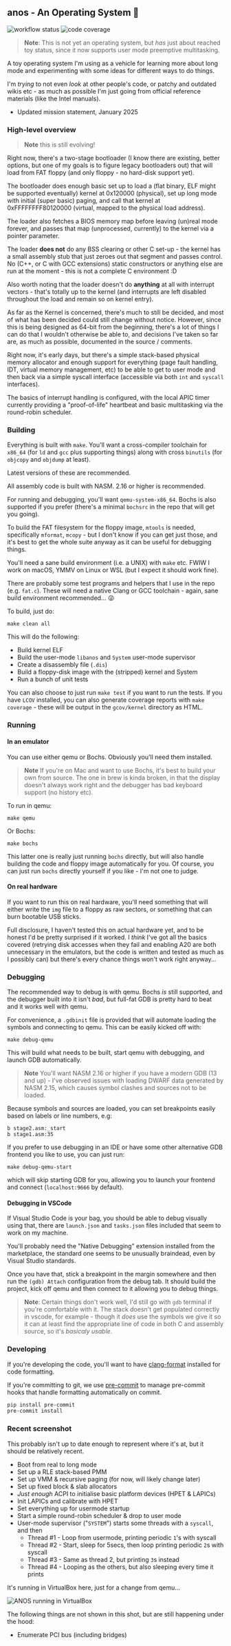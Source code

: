 ## anos - An Operating System 💾

![workflow status](https://github.com/roscopeco/anos/actions/workflows/compile_test.yaml/badge.svg)
![code coverage](coverage.svg)

> **Note**: This is not yet an operating system, but _has_ just about 
> reached toy status, since it now supports user mode preemptive 
> multitasking.

A toy operating system I'm using as a vehicle for learning more about
long mode and experimenting with some ideas for different ways to do 
things.

I'm _trying_ to not even _look_ at other people's code, or patchy and 
outdated wikis etc - as much as possible I'm just going from official 
reference materials (like the Intel manuals).

  - Updated mission statement, January 2025

### High-level overview

> **Note** this is still evolving!

Right now, there's a two-stage bootloader (I know there are existing,
better options, but one of my goals is to figure legacy bootloaders out)
that will load from FAT floppy (and only floppy - no hard-disk support yet).

The bootloader does enough basic set up to load a (flat binary, ELF might
be supported eventually) kernel at 0x120000 (physical), set up long mode
with initial (super basic) paging, and call that kernel at 
0xFFFFFFFF80120000 (virtual, mapped to the physical load address).

The loader also fetches a BIOS memory map before leaving (un)real mode
forever, and passes that map (unprocessed, currently) to the kernel via a 
pointer parameter.

The loader **does not** do any BSS clearing or other C set-up - the kernel
has a small assembly stub that just zeroes out that segment and passes
control. No (C++, or C with GCC extensions) static constructors or anything
else are run at the moment - this is not a complete C environment :D

Also worth noting that the loader doesn't do **anything** at all with 
interrupt vectors - that's totally up to the kernel (and interrupts are
left disabled throughout the load and remain so on kernel entry).

As far as the Kernel is concerned, there's much to still be decided,
and most of what has been decided could still change without notice.
However, since this is being designed as 64-bit from the beginning, there's
a lot of things I can do that I wouldn't otherwise be able to, and
decisions I've taken so far are, as much as possible, documented in
the source / comments.

Right now, it's early days, but there's a simple stack-based physical
memory allocator and enough support for everything (page fault handling,
IDT, virtual memory management, etc) to be able to get to user mode
and then back via a simple syscall interface (accessible via both
`int` and `syscall` interfaces).

The basics of interrupt handling is configured, with the local APIC 
timer currently providing a "proof-of-life" heartbeat and basic 
multitasking via the round-robin scheduler.

### Building

Everything is built with `make`. You'll want a cross-compiler
toolchain for `x86_64` (for `ld` and `gcc` plus supporting things)
along with cross `binutils` (for `objcopy` and `objdump` at least). 

Latest versions of these are recommended.

All assembly code is built with NASM. 2.16 or higher is recommended.

For running and debugging, you'll want `qemu-system-x86_64`. 
Bochs is also supported if you prefer (there's a minimal `bochsrc`
in the repo that will get you going).

To build the FAT filesystem for the floppy image, `mtools` is
needed, specifically `mformat`, `mcopy` - but I don't know if 
you can get just those, and it's best to get the whole suite
anyway as it can be useful for debugging things.

You'll need a sane build environment (i.e. a UNIX) with `make` 
etc. FWIW I work on macOS, YMMV on Linux or WSL (but I expect
it should work fine).

There are probably some test programs and helpers that I use 
in the repo (e.g. `fat.c`). These will need a native Clang or GCC
toolchain - again, sane build environment recommended... 😜

To build, just do:

```shell
make clean all
```

This will do the following:

* Build kernel ELF
* Build the user-mode `libanos` and `System` user-mode supervisor
* Create a disassembly file (`.dis`)
* Build a floppy-disk image with the (stripped) kernel and System
* Run a bunch of unit tests

You can also choose to just run `make test` if you want to run the
tests. If you have `LCOV` installed, you can also generate 
coverage reports with `make coverage` - these will be output in
the `gcov/kernel` directory as HTML.

### Running

#### In an emulator

You can use either qemu or Bochs. Obviously you'll need them
installed. 

> **Note** If you're on Mac and want to use Bochs, it's best to 
> build your own from source. The one in brew is kinda broken, 
> in that the display doesn't always work right and the debugger
> has bad keyboard support (no history etc).

To run in qemu:

```shell
make qemu
```

Or Bochs:

```shell
make bochs
```

This latter one is really just running `bochs` directly, but will
also handle building the code and floppy image automatically for 
you. Of course, you can just run `bochs` directly yourself if 
you like - I'm not one to judge.

#### On real hardware

If you want to run this on real hardware, you'll need something
that will either write the `img` file to a floppy as raw sectors,
or something that can burn bootable USB sticks.

Full disclosure, I haven't tested this on actual hardware yet, 
and to be honest I'd be pretty surprised if it worked. I _think_
I've got all the basics covered (retrying disk accesses when they
fail and enabling A20 are both unnecessary in the emulators, but 
the code is written and tested as much as I possibly can) but 
there's every chance things won't work right anyway...

### Debugging

The recommended way to debug is with qemu. Bochs _is_ still supported,
and the debugger built into it isn't _bad_, but full-fat GDB is pretty
hard to beat and it works well with qemu.

For convenience, a `.gdbinit` file is provided that will automate
loading the symbols and connecting to qemu. This can be easily
kicked off with:

```shell
make debug-qemu
```

This will build what needs to be built, start qemu with debugging,
and launch GDB automatically.

> **Note** You'll want NASM 2.16 or higher if you have a modern
> GDB (13 and up) - I've observed issues with loading DWARF data
> generated by NASM 2.15, which causes symbol clashes and sources 
> not to be loaded.

Because symbols and sources are loaded, you can set breakpoints 
easily based on labels or line numbers, e.g:

```gdb
b stage2.asm:_start
b stage1.asm:35
```

If you prefer to use debugging in an IDE or have some other alternative
GDB frontend you like to use, you can just run:

```shell
make debug-qemu-start
```

which will skip starting GDB for you, allowing you to launch 
your frontend and connect (`localhost:9666` by default).

#### Debugging in VSCode

If Visual Studio Code is your bag, you should be able to debug visually using that,
there are `launch.json` and `tasks.json` files included that seem to work on 
my machine. 

You'll probably need the "Native Debugging" extension installed from the marketplace,
the standard one seems to be unusually braindead, even by Visual Studio standards.

Once you have that, stick a breakpoint in the margin somewhere and then run the 
`(gdb) Attach` configuration from the debug tab. It should build the project,
kick off qemu and then connect to it allowing you to debug things.

> **Note**: Certain things don't work well, I'd still go with `gdb` terminal if
> you're comfortable with it. The stack doesn't get populated correctly in vscode,
> for example - though it _does_ use the symbols we give it so it can at least find
> the appropriate line of code in both C and assembly source, so it's _basicaly usable_.

### Developing

If you're developing the code, you'll want to have
[clang-format](https://clang.llvm.org/docs/ClangFormat.html) installed for code formatting.

If you're committing to git, we use [pre-commit](https://pre-commit.com) to manage 
pre-commit hooks that handle formatting automatically on commit.

```bash
pip install pre-commit
pre-commit install
```

### Recent screenshot

This probably isn't up to date enough to represent where it's at, but
it should be relatively recent.

* Boot from real to long mode
* Set up a RLE stack-based PMM
* Set up VMM & recursive paging (for now, will likely change later)
* Set up fixed block & slab allocators
* _Just enough_ ACPI to initialise basic platform devices (HPET & LAPICs)
* Init LAPICs and calibrate with HPET
* Set everything up for usermode startup
* Start a simple round-robin scheduler & drop to user mode
* User-mode supervisor ("`SYSTEM`") starts some threads with a `syscall`, and then
  * Thread #1 - Loop from usermode, printing periodic `1`'s with syscall
  * Thread #2 - Start, sleep for 5secs, then loop printing periodic `2`s with syscall 
  * Thread #3 - Same as thread 2, but printing `3`s instead
  * Thread #4 - Looping as the others, but also sleeping every time it prints

It's running in VirtualBox here, just for a change from qemu...

<img src="images/Screenshot 2025-01-26 at 12.06.41.png" alt="ANOS running in VirtualBox">

The following things are not shown in this shot, but are still happening under the hood:

* Enumerate PCI bus (including bridges)

